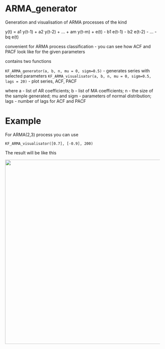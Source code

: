 # ARMA_generator
Generation and visualisation of ARMA processes
of the kind 

y(t) = a1 y(t-1) + a2 y(t-2) + ... + am y(t-m) + e(t) - b1 e(t-1) - b2 e(t-2) - ... - bq e(t)

convenient for ARMA process classification - you can see how ACF and PACF look like for the given parameters

contains two functions 

```KF_ARMA_generator(a, b, n, mu = 0, sigm=0.5)``` - generates series with selected parameters
```KF_ARMA_visualisator(a, b, n, mu = 0, sigm=0.5, lags = 20)``` - plot series, ACF, PACF

where   a - list of AR coefficients;
        b - list of MA coefficients;
        n - the size of the sample generated;
        mu and sigm - parameters of normal distribution;
        lags - number of lags for ACF and PACF

# Example
For ARMA(2,3) process you can use

```KF_ARMA_visualisator([0.7], [-0.9], 200)```

The result will be like this

<img src = "https://github.com/Dranikf/ARMA_generator/blob/main/examples/Figure_1.png" height = "600">